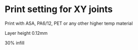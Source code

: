 
# Print setting for XY joints
Print with ASA, PA6/12, PET or any other higher temp material

Layer height 0.12mm

30% infill 



